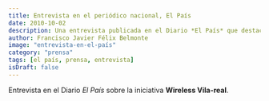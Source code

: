 ```yaml
---
title: Entrevista en el periódico nacional, El País
date: 2010-10-02
description: Una entrevista publicada en el Diario *El País* que destaca la iniciativa **Wireless Vila-real**, un proyecto innovador en el ámbito de la conectividad inalámbrica.
author: Francisco Javier Félix Belmonte
image: "entrevista-en-el-país"
category: "prensa"
tags: [el país, prensa, entrevista]
isDraft: false
---
```


Entrevista en el Diario _El País_ sobre la iniciativa **Wireless Vila-real**.

<!-- 📄 [Descargar artículo: Wireless en El País (1.02 MB)](index.php?option=com_docman&task=doc_download&gid=7&Itemid=) -->
